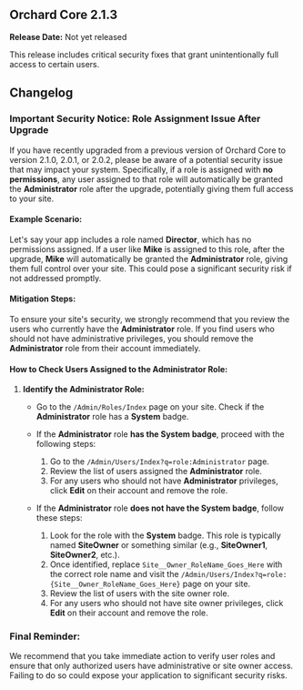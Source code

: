 ## Orchard Core 2.1.3

**Release Date:** Not yet released

This release includes critical security fixes that grant unintentionally full access to certain users.

## Changelog

### Important Security Notice: Role Assignment Issue After Upgrade

If you have recently upgraded from a previous version of Orchard Core to version 2.1.0, 2.0.1, or 2.0.2, please be aware of a potential security issue that may impact your system. Specifically, if a role is assigned with **no permissions**, any user assigned to that role will automatically be granted the **Administrator** role after the upgrade, potentially giving them full access to your site.

#### Example Scenario:

Let's say your app includes a role named **Director**, which has no permissions assigned. If a user like **Mike** is assigned to this role, after the upgrade, **Mike** will automatically be granted the **Administrator** role, giving them full control over your site. This could pose a significant security risk if not addressed promptly.

#### Mitigation Steps:

To ensure your site's security, we strongly recommend that you review the users who currently have the **Administrator** role. If you find users who should not have administrative privileges, you should remove the **Administrator** role from their account immediately.

#### How to Check Users Assigned to the Administrator Role:

1. **Identify the Administrator Role:**
   - Go to the `/Admin/Roles/Index` page on your site. Check if the **Administrator** role has a **System** badge.  

   - If the **Administrator** role **has the System badge**, proceed with the following steps:

     1. Go to the `/Admin/Users/Index?q=role:Administrator` page.
     2. Review the list of users assigned the **Administrator** role.
     3. For any users who should not have **Administrator** privileges, click **Edit** on their account and remove the role.

   - If the **Administrator** role **does not have the System badge**, follow these steps:

     1. Look for the role with the **System** badge. This role is typically named **SiteOwner** or something similar (e.g., **SiteOwner1**, **SiteOwner2**, etc.).
     2. Once identified, replace `Site__Owner_RoleName_Goes_Here` with the correct role name and visit the `/Admin/Users/Index?q=role:{Site__Owner_RoleName_Goes_Here}` page on your site.
     3. Review the list of users with the site owner role.
     4. For any users who should not have site owner privileges, click **Edit** on their account and remove the role.

### Final Reminder:

We recommend that you take immediate action to verify user roles and ensure that only authorized users have administrative or site owner access. Failing to do so could expose your application to significant security risks.
